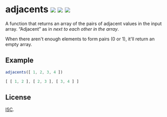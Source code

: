 # adjacents [![](https://img.shields.io/npm/v/adjacents.svg?style=flat-square)][1] [![](https://img.shields.io/travis/anko/adjacents.svg?style=flat-square)][2] [![](https://img.shields.io/david/anko/adjacents?style=flat-square)][3]

A function that returns an array of the pairs of adjacent values in the input
array.  “Adjacent” as in *next to each other in the array*.

When there aren't enough elements to form pairs (0 or 1), it'll return an empty
array.

## Example

<!-- !test program
sed '1 i var adjacents = require("./index.js");console.log(
$ a )' | node | head -c -1 -->

<!-- !test in example -->

```js
adjacents([ 1, 2, 3, 4 ])
```

<!-- !test out example -->

```js
[ [ 1, 2 ], [ 2, 3 ], [ 3, 4 ] ]
```

## License

[ISC][4].

[1]: https://www.npmjs.com/package/adjacents
[2]: https://travis-ci.org/anko/adjacents
[3]: https://david-dm.org/anko/adjacents
[4]: https://en.wikipedia.org/wiki/ISC_license

